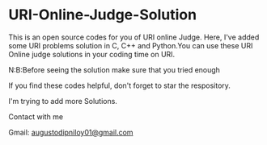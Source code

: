 # URI-Online-Judge-Solution
This is an open source codes for you of URI online Judge.
Here, I've added some URI problems solution in C, C++ and Python.You can use these URI Online judge solutions in your coding time on URI.

N:B:Before seeing the solution make sure that you tried enough

If you find these codes helpful, don't forget to star the respository.

I'm trying to add more Solutions.

Contact with me

Gmail: augustodipniloy01@gmail.com
